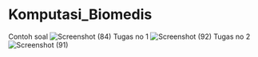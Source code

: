 # Komputasi_Biomedis
Contoh soal
![Screenshot (84)](https://github.com/balest27/Komputasi_Biomedis/assets/143534859/fb5f7f9f-f83e-4ca0-b0ac-f4086757b5f4)
Tugas no 1
![Screenshot (92)](https://github.com/balest27/Komputasi_Biomedis/assets/143534859/f98246f9-94a7-470c-9e80-f1fa5eadf7ff)
Tugas no 2
![Screenshot (91)](https://github.com/balest27/Komputasi_Biomedis/assets/143534859/fdcefb59-54fc-48bd-b613-687907436077)
